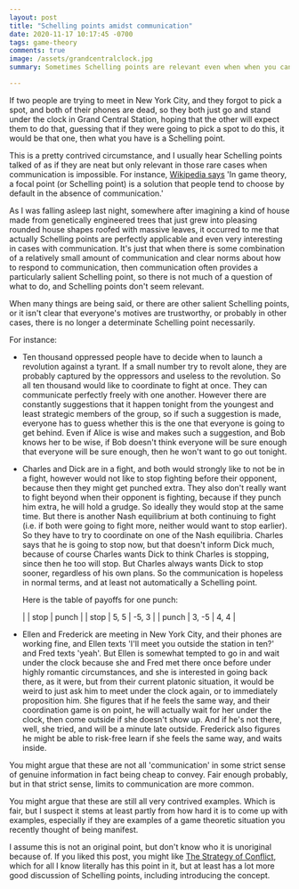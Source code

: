 ```yaml
---
layout: post
title: "Schelling points amidst communication"
date: 2020-11-17 10:17:45 -0700
tags: game-theory
comments: true
image: /assets/grandcentralclock.jpg
summary: Sometimes Schelling points are relevant even when when you can talk freely.

---
```

If two people are trying to meet in New York City, and they forgot to pick a spot, and both of their phones are dead, so they both just go and stand under the clock in Grand Central Station, hoping that the other will expect them to do that, guessing that if they were going to pick a spot to do this, it would be that one, then what you have is a Schelling point.

This is a pretty contrived circumstance, and I usually hear Schelling points talked of as if they are neat but only relevant in those rare cases when communication is impossible. For instance, [Wikipedia says](https://en.wikipedia.org/wiki/Focal_point_(game_theory)) 'In game theory, a focal point (or Schelling point) is a solution that people tend to choose by default in the absence of communication.'

As I was falling asleep last night, somewhere after imagining a kind of house made from genetically engineered trees that just grew into pleasing rounded house shapes roofed with massive leaves, it occurred to me that actually Schelling points are perfectly applicable and even very interesting in cases with communication. It's just that when there is some combination of a relatively small amount of communication and clear norms about how to respond to communication, then communication often provides a particularly salient Schelling point, so there is not much of a question of what to do, and Schelling points don't seem relevant.

When many things are being said, or there are other salient Schelling points, or it isn't clear that everyone's motives are trustworthy, or probably in other cases, there is no longer a determinate Schelling point necessarily.

For instance:

- Ten thousand oppressed people have to decide when to launch a revolution against a tyrant. If a small number try to revolt alone, they are probably captured by the oppressors and useless to the revolution. So all ten thousand would like to coordinate to fight at once. They can communicate perfectly freely with one another. However there are constantly suggestions that it happen tonight from the youngest and least strategic members of the group, so if such a suggestion is made, everyone has to guess whether this is the one that everyone is going to get behind. Even if Alice is wise and makes such a suggestion, and Bob knows her to be wise, if Bob doesn't think everyone will be sure enough that everyone will be sure enough, then he won't want to go out tonight.
- Charles and Dick are in a fight, and both would strongly like to not be in a fight, however would not like to stop fighting before their opponent, because then they might get punched extra. They also don't really want to fight beyond when their opponent is fighting, because if they punch him extra, he will hold a grudge. So ideally they would stop at the same time. But there is another Nash equilibrium at both continuing to fight (i.e. if both were going to fight more, neither would want to stop earlier). So they have to try to coordinate on one of the Nash equilibria. Charles says that he is going to stop now, but that doesn't inform Dick much, because of course Charles wants Dick to think Charles is stopping, since then he too will stop. But Charles always wants Dick to stop sooner, regardless of his own plans. So the communication is hopeless in normal terms, and at least not automatically a Schelling point.

  Here is the table of payoffs for one punch:

  | | stop | punch |
  | stop | 5, 5 | -5, 3 |
  | punch | 3, -5 | 4, 4 |

- Ellen and Frederick are meeting in New York City, and their phones are working fine, and Ellen texts 'I'll meet you outside the station in ten?' and Fred texts 'yeah'. But Ellen is somewhat tempted to go in and wait under the clock because she and Fred met there once before under highly romantic circumstances, and she is interested in going back there, as it were, but from their current platonic situation, it would be weird to just ask him to meet under the clock again, or to immediately proposition him. She figures that if he feels the same way, and their coordination game is on point, he will actually wait for her under the clock, then come outside if she doesn't show up. And if he's not there, well, she tried, and will be a minute late outside. Frederick also figures he might be able to risk-free learn if she feels the same way, and waits inside.

You might argue that these are not all 'communication' in some strict sense of genuine information in fact being cheap to convey. Fair enough probably, but in that strict sense, limits to communication are more common.

You might argue that these are still all very contrived examples. Which is fair, but I suspect it stems at least partly from how hard it is to come up with examples, especially if they are examples of a game theoretic situation you recently thought of being manifest.

I assume this is not an original point, but don't know who it is unoriginal because of. If you liked this post, you might like [The Strategy of Conflict](https://www.amazon.com/Strategy-Conflict-New-Preface-Author/dp/0674840313), which for all I know literally has this point in it, but at least has a lot more good discussion of Schelling points, including introducing the concept.
